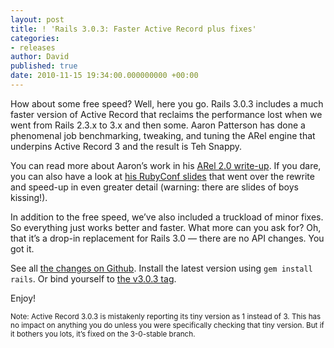 ```yaml
---
layout: post
title: ! 'Rails 3.0.3: Faster Active Record plus fixes'
categories:
- releases
author: David
published: true
date: 2010-11-15 19:34:00.000000000 +00:00
---
```

<p>How about some free speed? Well, here you go. Rails 3.0.3 includes a much faster version of Active Record that reclaims the performance lost when we went from Rails 2.3.x to 3.x and then some. Aaron Patterson has done a phenomenal job benchmarking, tweaking, and tuning the ARel engine that underpins Active Record 3 and the result is Teh Snappy.</p>
<p>You can read more about Aaron&#8217;s work in his <a href="http://engineering.attinteractive.com/2010/10/arel-two-point-ohhhhh-yaaaaaa/">ARel 2.0 write-up</a>. If you dare, you can also have a look at <a href="http://www.slideshare.net/tenderlove/zomg-why-is-this-code-so-slow">his RubyConf slides</a> that went over the rewrite and speed-up in even greater detail (warning: there are slides of boys kissing!).</p>
<p>In addition to the free speed, we&#8217;ve also included a truckload of minor fixes. So everything just works better and faster. What more can you ask for? Oh, that it&#8217;s a drop-in replacement for Rails 3.0 &#8212; there are no <span class="caps">API</span> changes. You got it.</p>
<p>See all <a href="https://github.com/rails/rails/compare/v3.0.0...3-0-stable">the changes on Github</a>. Install the latest version using <code>gem install rails</code>. Or bind yourself to <a href="https://github.com/rails/rails/tree/v3.0.3">the v3.0.3 tag</a>.</p>
<p>Enjoy!</p>
<p><small>Note: Active Record 3.0.3 is mistakenly reporting its tiny version as 1 instead of 3. This has no impact on anything you do unless you were specifically checking that tiny version. But if it bothers you lots, it&#8217;s fixed on the 3-0-stable branch.</small></p>